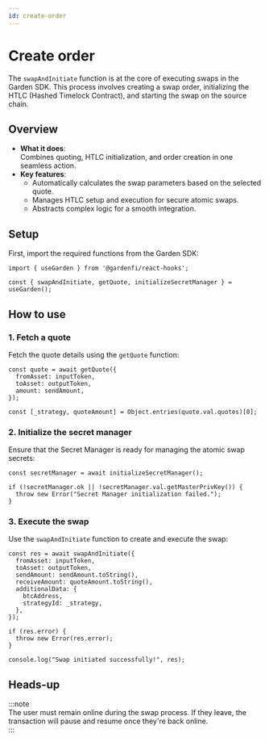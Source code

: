 ```yaml
---
id: create-order
---
```


# Create order  

The `swapAndInitiate` function is at the core of executing swaps in the Garden SDK. This process involves creating a swap order, initializing the HTLC (Hashed Timelock Contract), and starting the swap on the source chain.

## Overview  

- **What it does**:  
  Combines quoting, HTLC initialization, and order creation in one seamless action.  
- **Key features**:  
  - Automatically calculates the swap parameters based on the selected quote.  
  - Manages HTLC setup and execution for secure atomic swaps.  
  - Abstracts complex logic for a smooth integration.  

## Setup  

First, import the required functions from the Garden SDK:  

```tsx
import { useGarden } from '@gardenfi/react-hooks';

const { swapAndInitiate, getQuote, initializeSecretManager } = useGarden();
```

## How to use  

### 1. Fetch a quote  

Fetch the quote details using the `getQuote` function:  

```tsx
const quote = await getQuote({
  fromAsset: inputToken,
  toAsset: outputToken,
  amount: sendAmount,
});

const [_strategy, quoteAmount] = Object.entries(quote.val.quotes)[0];
```

### 2. Initialize the secret manager  

Ensure that the Secret Manager is ready for managing the atomic swap secrets:  

```tsx
const secretManager = await initializeSecretManager();

if (!secretManager.ok || !secretManager.val.getMasterPrivKey()) {
  throw new Error("Secret Manager initialization failed.");
}
```

### 3. Execute the swap  

Use the `swapAndInitiate` function to create and execute the swap:  

```tsx
const res = await swapAndInitiate({
  fromAsset: inputToken,
  toAsset: outputToken,
  sendAmount: sendAmount.toString(),
  receiveAmount: quoteAmount.toString(),
  additionalData: {
    btcAddress,
    strategyId: _strategy,
  },
});

if (res.error) {
  throw new Error(res.error);
}

console.log("Swap initiated successfully!", res);
```

## Heads-up  

:::note  
The user must remain online during the swap process. If they leave, the transaction will pause and resume once they're back online.  
:::
